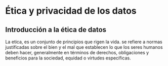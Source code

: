 # Ética y privacidad de los datos

## Introducción a la ética de datos

La etica, es un conjunto de principios que rigen la vida. se refiere a normas justificadas sobre el bien y el mal que
establecen lo que los seres humanos deben hacer, generalmente en términos de derechos, obligaciones y beneficios para la
sociedad, equidad o virtudes específicas.
